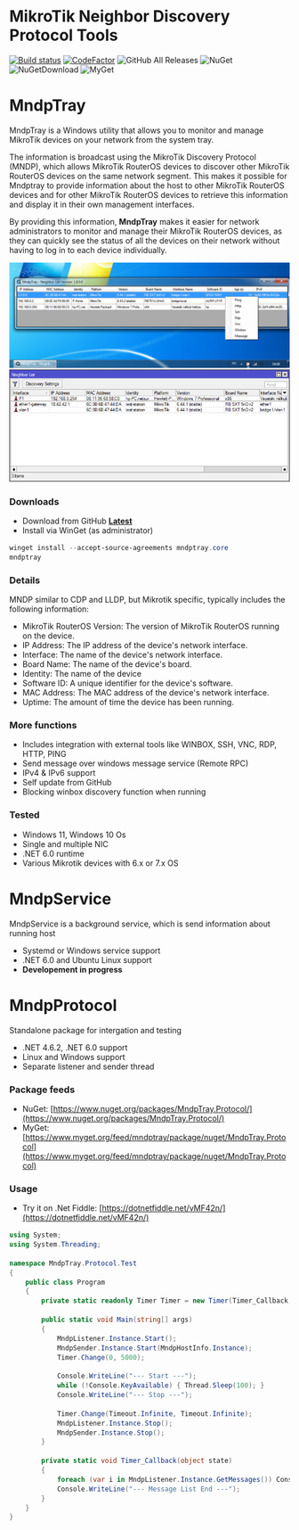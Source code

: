 # MikroTik Neighbor Discovery Protocol Tools

[![Build status](https://ci.appveyor.com/api/projects/status/decjg2rq0hwn77rq?svg=true)](https://ci.appveyor.com/project/xmegz/mndptray) [![CodeFactor](https://www.codefactor.io/repository/github/xmegz/mndptray/badge)](https://www.codefactor.io/repository/github/xmegz/mndptray) ![GitHub All Releases](https://img.shields.io/github/downloads/xmegz/MndpTray/total) ![NuGet](https://img.shields.io/nuget/v/MndpTray.Protocol?label=NuGet) ![NuGetDownload](https://img.shields.io/nuget/dt/MndpTray.Protocol?label=%20) ![MyGet](https://img.shields.io/myget/mndptray/v/MndpTray.Protocol?label=MyGet)

# MndpTray
MndpTray is a Windows utility that allows you to monitor and manage MikroTik devices on your network from the system tray.

The information is broadcast using the MikroTik Discovery Protocol (MNDP), which allows MikroTik RouterOS devices to discover other MikroTik RouterOS devices on the same network segment. This makes it possible for Mndptray to provide information about the host to other MikroTik RouterOS devices and for other MikroTik RouterOS devices to retrieve this information and display it in their own management interfaces.

By providing this information, **MndpTray** makes it easier for network administrators to monitor and manage their MikroTik RouterOS devices, as they can quickly see the status of all the devices on their network without having to log in to each device individually.

![windows application list window](https://raw.githubusercontent.com/xmegz/MndpTray/master/MndpTray/MndpTray.Core/Images/screenshot6.png)
![mikrotik winbox neighbor interface](https://raw.githubusercontent.com/xmegz/MndpTray/master/MndpTray/MndpTray.Core/Images/screenshot5.png)

### Downloads 

* Download from GitHub [**Latest**](https://github.com/xmegz/MndpTray/releases/download/v2.0.0/MndpTray.Core.exe)
* Install via WinGet (as administrator)

```powershell
winget install --accept-source-agreements mndptray.core
mndptray
```
### Details

MNDP similar to CDP and LLDP, but Mikrotik specific, typically includes the following information:

* MikroTik RouterOS Version: The version of MikroTik RouterOS running on the device.
* IP Address: The IP address of the device's network interface.
* Interface: The name of the device's network interface.
* Board Name: The name of the device's board.
* Identity: The name of the device
* Software ID: A unique identifier for the device's software.
* MAC Address: The MAC address of the device's network interface.
* Uptime: The amount of time the device has been running.

### More functions

* Includes integration with external tools like WINBOX, SSH, VNC, RDP, HTTP, PING
* Send message over windows message service (Remote RPC)
* IPv4 & IPv6 support
* Self update from GitHub
* Blocking winbox discovery function when running

### Tested

* Windows 11, Windows 10 Os
* Single and multiple NIC
* .NET 6.0 runtime
* Various Mikrotik devices with 6.x or 7.x OS

# MndpService

MndpService is a background service, which is send information about running host

* Systemd or Windows service support
* .NET 6.0 and Ubuntu Linux support
* **Developement in progress**

# MndpProtocol

Standalone package for intergation and testing

* .NET 4.6.2, .NET 6.0 support
* Linux and Windows support
* Separate listener and sender thread

### Package feeds

* NuGet: [https://www.nuget.org/packages/MndpTray.Protocol/](https://www.nuget.org/packages/MndpTray.Protocol/)
* MyGet: [https://www.myget.org/feed/mndptray/package/nuget/MndpTray.Protocol](https://www.myget.org/feed/mndptray/package/nuget/MndpTray.Protocol)

### Usage

* Try it on .Net Fiddle: [https://dotnetfiddle.net/vMF42n/](https://dotnetfiddle.net/vMF42n/)

```C#
using System;
using System.Threading;

namespace MndpTray.Protocol.Test
{
    public class Program
    {
        private static readonly Timer Timer = new Timer(Timer_Callback, null, Timeout.Infinite, Timeout.Infinite);

        public static void Main(string[] args)
        {
            MndpListener.Instance.Start();
            MndpSender.Instance.Start(MndpHostInfo.Instance);
            Timer.Change(0, 5000);

            Console.WriteLine("--- Start ---");
            while (!Console.KeyAvailable) { Thread.Sleep(100); }
            Console.WriteLine("--- Stop ---");

            Timer.Change(Timeout.Infinite, Timeout.Infinite);
            MndpListener.Instance.Stop();
            MndpSender.Instance.Stop();
        }

        private static void Timer_Callback(object state)
        {
            foreach (var i in MndpListener.Instance.GetMessages()) Console.WriteLine(i.Value.ToString());
            Console.WriteLine("--- Message List End ---");
        }
    }
}
```
